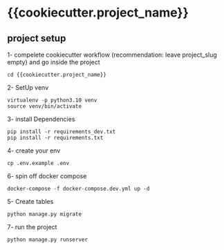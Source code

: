 # {{cookiecutter.project_name}}

## project setup

1- compelete cookiecutter workflow (recommendation: leave project_slug empty) and go inside the project
```
cd {{cookiecutter.project_name}}
```

2- SetUp venv
```
virtualenv -p python3.10 venv
source venv/bin/activate
```

3- install Dependencies
```
pip install -r requirements_dev.txt
pip install -r requirements.txt
```

4- create your env
```
cp .env.example .env
```

6- spin off docker compose
```
docker-compose -f docker-compose.dev.yml up -d
```

5- Create tables
```
python manage.py migrate
```

7- run the project
```
python manage.py runserver
```
